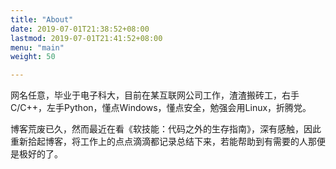 ```yaml
---
title: "About"
date: 2019-07-01T21:38:52+08:00
lastmod: 2019-07-01T21:41:52+08:00
menu: "main"
weight: 50

---
```


网名任意，毕业于电子科大，目前在某互联网公司工作，渣渣搬砖工，右手C/C++，左手Python，懂点Windows，懂点安全，勉强会用Linux，折腾党。

博客荒废已久，然而最近在看《软技能：代码之外的生存指南》，深有感触，因此重新拾起博客，将工作上的点点滴滴都记录总结下来，若能帮助到有需要的人那便是极好的了。


